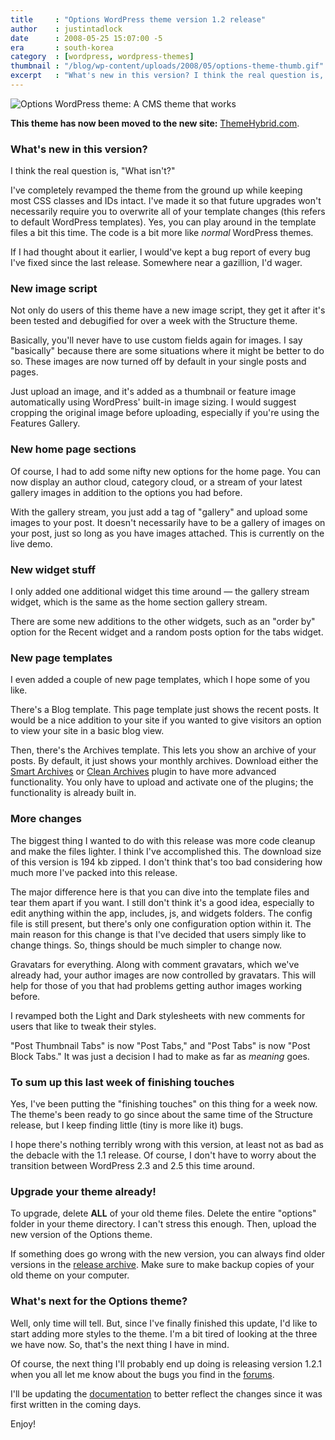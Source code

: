 ```yaml
---
title     : "Options WordPress theme version 1.2 release"
author    : justintadlock
date      : 2008-05-25 15:07:00 -5
era       : south-korea
category  : [wordpress, wordpress-themes]
thumbnail : "/blog/wp-content/uploads/2008/05/options-theme-thumb.gif"
excerpt   : "What's new in this version? I think the real question is, \"What isn't?\" I've completely revamped the theme from the ground up while keeping most CSS classes and IDs intact."
---
```


<img src="http://justintadlock.com/blog/wp-content/uploads/2008/05/options-theme-12.gif" class="center" title="Options WordPress theme version 1.2" alt="Options WordPress theme: A CMS theme that works" />

<strong>This theme has now been moved to the new site:</strong> <a href="http://themehybrid.com/themes/options" title="Options WordPress theme on Theme Hybrid"> ThemeHybrid.com</a>.

<h3>What's new in this version?</h3>

I think the real question is, "What isn't?"

I've completely revamped the theme from the ground up while keeping most CSS classes and IDs intact.  I've made it so that future upgrades won't necessarily require you to overwrite all of your template changes (this refers to default WordPress templates).  Yes, you can play around in the template files a bit this time.  The code is a bit more like <em> normal</em> WordPress themes.

If I had thought about it earlier, I would've kept a bug report of every bug I've fixed since the last release.  Somewhere near a gazillion, I'd wager.

<h3>New image script</h3>

Not only do users of this theme have a new image script, they get it after it's been tested and debugified for over a week with the Structure theme.

Basically, you'll never have to use custom fields again for images.  I say "basically" because there are some situations where it might be better to do so.  These images are now turned off by default in your single posts and pages.

Just upload an image, and it's added as a thumbnail or feature image automatically using WordPress' built-in image sizing.  I would suggest cropping the original image before uploading, especially if you're using the Features Gallery.

<h3>New home page sections</h3>

Of course, I had to add some nifty new options for the home page.  You can now display an author cloud, category cloud, or a stream of your latest gallery images in addition to the options you had before.

With the gallery stream, you just add a tag of "gallery" and upload some images to your post.  It doesn't necessarily have to be a gallery of images on your post, just so long as you have images attached.  This is currently on the live demo.

<h3>New widget stuff</h3>

I only added one additional widget this time around &mdash; the gallery stream widget, which is the same as the home section gallery stream.

There are some new additions to the other widgets, such as an "order by" option for the Recent widget and a random posts option for the tabs widget.

<h3>New page templates</h3>

I even added a couple of new page templates, which I hope some of you like.

There's a Blog template.  This page template just shows the recent posts.  It would be a nice addition to your site if you wanted to give visitors an option to view your site in a basic blog view.

Then, there's the Archives template.  This lets you show an archive of your posts.  By default, it just shows your monthly archives.  Download either the <a href="http://justinblanton.com/projects/smartarchives" title="Smart Archives plugin"> Smart Archives</a> or <a href="http://www.geekwithlaptop.com/projects/clean-archives" title="Clean Archives"> Clean Archives</a> plugin to have more advanced functionality.  You only have to upload and activate one of the plugins; the functionality is already built in.

<h3>More changes</h3>

The biggest thing I wanted to do with this release was more code cleanup and make the files lighter.  I think I've accomplished this.  The download size of this version is 194 kb zipped.  I don't think that's too bad considering how much more I've packed into this release.

The major difference here is that you can dive into the template files and tear them apart if you want.  I still don't think it's a good idea, especially to edit anything within the app, includes, js, and widgets folders.  The config file is still present, but there's only one configuration option within it.  The main reason for this change is that I've decided that users simply like to change things.  So, things should be much simpler to change now.

Gravatars for everything.  Along with comment gravatars, which we've already had, your author images are now controlled by gravatars.  This will help for those of you that had problems getting author images working before.

I revamped both the Light and Dark stylesheets with new comments for users that like to tweak their styles.

"Post Thumbnail Tabs" is now "Post Tabs," and "Post Tabs" is now "Post Block Tabs."  It was just a decision I had to make as far as <em> meaning</em> goes.

<h3>To sum up this last week of finishing touches</h3>

Yes, I've been putting the "finishing touches" on this thing for a week now.  The theme's been ready to go since about the same time of the Structure release, but I keep finding little (tiny is more like it) bugs.

I hope there's nothing terribly wrong with this version, at least not as bad as the debacle with the 1.1 release.  Of course, I don't have to worry about the transition between WordPress 2.3 and 2.5 this time around.

<h3>Upgrade your theme already!</h3>

To upgrade, delete <strong> ALL</strong> of your old theme files.  Delete the entire "options" folder in your theme directory.  I can't stress this enough.  Then, upload the new version of the Options theme.

If something does go wrong with the new version, you can always find older versions in the <a href="http://justintadlock.com/options/release-archive" title="Options Release Archive"> release archive</a>.  Make sure to make backup copies of your old theme on your computer.

<h3>What's next for the Options theme?</h3>

Well, only time will tell.  But, since I've finally finished this update, I'd like to start adding more styles to the theme.  I'm a bit tired of looking at the three we have now.  So, that's the next thing I have in mind.

Of course, the next thing I'll probably end up doing is releasing version 1.2.1 when you all let me know about the bugs you find in the <a href="http://justintadlock.com/forums" title="Support forums"> forums</a>.

I'll be updating the <a href="http://justintadlock.com/wordpress/options" title="Options theme documentation"> documentation</a> to better reflect the changes since it was first written in the coming days.

Enjoy!

